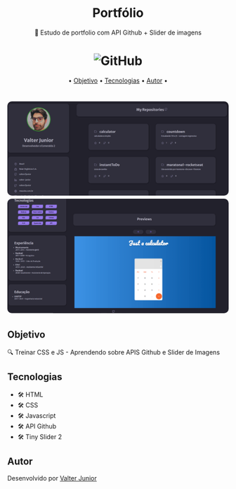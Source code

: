 <h1 align="center">Portfólio</h1>


<p align="center"> 🚀 Estudo de portfolio com API Github + Slider de imagens</p>

<h1 align="center"><img alt="GitHub" src="https://img.shields.io/github/license/valtercfjunior/portfolio"></h1>

<p align="center">•
 <a href="#objetivo">Objetivo</a> •
 <a href="#tecnologias">Tecnologias</a> • 
 <a href="#autor">Autor</a> •
</p>



<h1 align="center">
    <img src="./public/assets/preview-readme1.png" style="width:1000px; border-radius:10px " >
    <img src="./public/assets/preview-readme2.png" style="width: 1000px; border-radius:10px ">
</h1>

## **Objetivo**

<p> 🔍 Treinar CSS e JS - Aprendendo sobre APIS Github e Slider de Imagens </p>


## **Tecnologias**

<ul>

<li>🛠 HTML
<li>🛠 CSS
<li>🛠 Javascript
<li>🛠 API Github
<li>🛠 Tiny Slider 2

</ul>



## **Autor**

<p> Desenvolvido por <a href="https://github.com/valtercfjunior">Valter Junior</a> </p>
